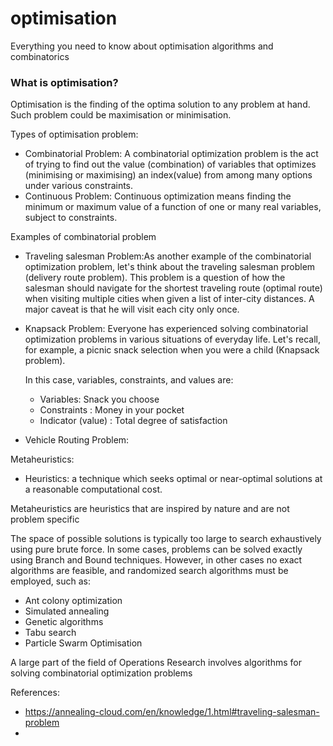 # optimisation
Everything you need to know about optimisation algorithms and combinatorics

### What is optimisation?
Optimisation is the finding of the optima solution to any problem at hand.  Such problem could be maximisation or minimisation. 

Types of optimisation problem:
- Combinatorial Problem: A combinatorial optimization problem is the act of trying to find out the value (combination) of variables that optimizes (minimising or maximising) an index(value) from among many options under various constraints.
- Continuous Problem: Continuous optimization means finding the minimum or maximum value of a function of one or many real variables, subject to constraints.

Examples of combinatorial problem
- Traveling salesman Problem:As another example of the combinatorial optimization problem, let's think about the traveling salesman problem (delivery route problem).
This problem is a question of how the salesman should navigate for the shortest traveling route (optimal route) when visiting multiple cities when given a list of inter-city distances. A major caveat is that he will visit each city only once.

- Knapsack Problem: Everyone has experienced solving combinatorial optimization problems in various situations of everyday life. Let's recall, for example, a picnic snack selection when you were a child (Knapsack problem).

  In this case, variables, constraints, and values are:
  -  Variables: Snack you choose
  -  Constraints : Money in your pocket
  -  Indicator (value) : Total degree of satisfaction
- Vehicle Routing Problem:


Metaheuristics:
- Heuristics: a technique which seeks optimal or near-optimal solutions at a reasonable computational cost.

Metaheuristics are heuristics that are inspired by nature and are not problem specific

The space of possible solutions is typically too large to search exhaustively using pure brute force. In some cases, problems can be solved exactly using Branch and Bound techniques. However, in other cases no exact algorithms are feasible, and randomized search algorithms must be employed, such as:
- Ant colony optimization
- Simulated annealing
- Genetic algorithms
- Tabu search
- Particle Swarm Optimisation

A large part of the field of Operations Research involves algorithms for solving combinatorial optimization problems


References:
- https://annealing-cloud.com/en/knowledge/1.html#traveling-salesman-problem
- 
